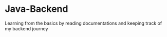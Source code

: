 # Java-Backend
Learning from the basics by reading documentations and keeping track of my backend journey
